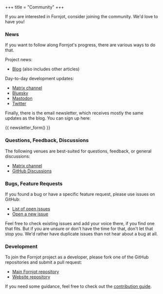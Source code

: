 +++
title = "Community"
+++

If you are interested in Fornjot, consider joining the community. We'd love to have you!


### News

If you want to follow along Fornjot's progress, there are various ways to do that.

Project news:
- [Blog](/blog) (also includes other articles)

Day-to-day development updates:
- [Matrix channel]
- [Bluesky](https://bsky.app/profile/hannobraun.com)
- [Mastodon](https://fosstodon.org/@hannobraun)
- [Twitter](https://twitter.com/hannobraun)

Finally, there is the email newsletter, which receives mostly the same updates as the blog. You can sign up here:

{{ newsletter_form() }}


### Questions, Feedback, Discussions

The following venues are best-suited for questions, feedback, or general discussions:

- [Matrix channel]
- [GitHub Discussions](https://github.com/hannobraun/fornjot/discussions)


### Bugs, Feature Requests

If you found a bug or have a specific feature request, please use issues on GitHub:

- [List of open issues](https://github.com/hannobraun/fornjot/issues)
- [Open a new issue](https://github.com/hannobraun/fornjot/issues/new)

Feel free to check existing issues and add your voice there, if you find one that fits. But if you are unsure or don't have the time for that, don't let that stop you. We'd rather have duplicate issues than not hear about a bug at all.


### Development

To join the Fornjot project as a developer, please fork one of the GitHub repositories and submit a pull request:

- [Main Fornjot repository](https://github.com/hannobraun/fornjot)
- [Website repository](https://github.com/hannobraun/www.fornjot.app)

If you need some guidance, feel free to check out the [contribution guide](https://github.com/hannobraun/fornjot/blob/main/CONTRIBUTING.md).


[Matrix channel]: https://matrix.to/#/#fornjot:pub.solar
